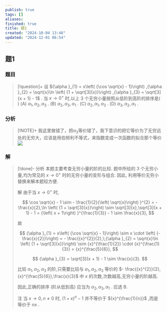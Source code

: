 ```yaml
---
publish: true
tags: []
aliases: 
finished: true
title: 题1
created: "2024-10-04 13:46"
updated: "2024-12-01 06:54"
---
```

## 题1
### 题目
> [!question]+
> 设 ${\alpha }_{1} = x\left( {\cos \sqrt{x} - 1}\right) ,{\alpha }_{2} = \sqrt{x}\ln \left( {1 + \sqrt[3]{x}}\right) ,{\alpha }_{3} = \sqrt[3]{x + 1} - 1$ . 当 $x \rightarrow {0}^{ + }$ 时,以上 3 个无穷小量按照从低阶到高阶的排序是( )
> (A) ${\alpha }_{1},{\alpha }_{2},{\alpha }_{3}$ . 
> (B) ${\alpha }_{2},{\alpha }_{3},{\alpha }_{1}$ . 
> (C) ${\alpha }_{2},{\alpha }_{1},{\alpha }_{3}$ . 
> (D) ${\alpha }_{3},{\alpha }_{2},{\alpha }_{1}$ .
### 分析
> [!NOTE]+
> 我这里做错了，把$\alpha_{3}$等价错了，我下意识的把它等价为了无穷远处的无穷大，应该是用伯努利不等式，来指数变成一次函数的拟合那个等价
> ![](https://img.hwenyi.live/202411291528982.webp)
### 解
> [!done]-
> 分析 本题主要考查无穷小量的阶的比较. 题中所给的 3 个无穷小量,均为常见的 $x \rightarrow {0}^{ + }$ 时的无穷小量的变形与组合. 因此, 利用等价无穷小替换来解本题较方便.
> 
> 解 由于当 $x \rightarrow {0}^{ + }$ 时,
> 
> $$
> \cos \sqrt{x} - 1 \sim - \frac{1}{2}{\left( \sqrt{x}\right) }^{2} = - \frac{x}{2},\ln \left( {1 + \sqrt[3]{x}}\right) \sim \sqrt[3]{x},\sqrt[3]{x + 1} - 1 = {\left( x + 1\right) }^{\frac{1}{3}} - 1 \sim \frac{x}{3},
> $$
> 
> 故
> 
> $$
> {\alpha }_{1} = x\left( {\cos \sqrt{x} - 1}\right) \sim x \cdot \left( {-\frac{x}{2}}\right) = - \frac{{x}^{2}}{2},\;{\alpha }_{2} = \sqrt{x}\ln \left( {1 + \sqrt[3]{x}}\right) \sim {x}^{\frac{1}{2}} \cdot {x}^{\frac{1}{3}} = {x}^{\frac{5}{6}},
> $$
> 
> $$
> {\alpha }_{3} = \sqrt[3]{x + 1} - 1 \sim \frac{x}{3}.
> $$
> 
> 比较 ${\alpha }_{1},{\alpha }_{2},{\alpha }_{3}$ 的阶,只需要比较与 ${\alpha }_{1},{\alpha }_{2},{\alpha }_{3}$ 等价的 $- \frac{{x}^{2}}{2},{x}^{\frac{5}{6}},\frac{x}{3}$ 中 $x$ 的次数,次数越高,无穷小量的阶越高.
> 
> 因此,正确的排序 (阶从低到高) 应当为 ${\alpha }_{2},{\alpha }_{3},{\alpha }_{1}$ . 应选 B.
> 
> 注 当 $x \rightarrow 0, n \neq 0$ 时, ${\left( 1 + x\right) }^{n} - 1$ 并不等价于 ${x}^{\frac{1}{n}}$ ,而是等价于 ${nx}$ .